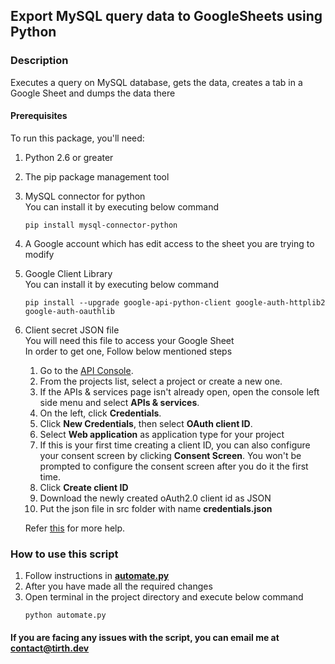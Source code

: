 ## Export MySQL query data to GoogleSheets using Python

### Description
Executes a query on MySQL database, gets the data, creates a tab in a Google Sheet and dumps the data there

#### Prerequisites
To run this package, you'll need:

1. Python 2.6 or greater
2. The pip package management tool
3. MySQL connector for python   
    You can install it by executing below command
    ```
    pip install mysql-connector-python
    ```
4. A Google account which has edit access to the sheet you are trying to modify
5. Google Client Library    
    You can install it by executing below command
    ```
    pip install --upgrade google-api-python-client google-auth-httplib2 google-auth-oauthlib
    ```
6. Client secret JSON file   
    You will need this file to access your Google Sheet   
    In order to get one, Follow below mentioned steps
    1. Go to the [API Console](https://console.developers.google.com/).
    2. From the projects list, select a project or create a new one.
    3. If the APIs & services page isn't already open, open the console left side menu and select **APIs & services**.
    4. On the left, click **Credentials**.
    5. Click **New Credentials**, then select **OAuth client ID**. 
    6. Select **Web application** as application type for your project 
    7. If this is your first time creating a client ID, you can also configure your consent screen by clicking **Consent Screen**. You won't be prompted to configure the consent screen after you do it the first time.
    8. Click **Create client ID**
    9. Download the newly created oAuth2.0 client id as JSON
    10. Put the json file in src folder with name **credentials.json**  
 
    Refer [this](https://support.google.com/googleapi/answer/6158849?hl=en) for more help.

### How to use this script

1. Follow instructions in **[automate.py](src/automate.py)**
2. After you have made all the required changes
3. Open terminal in the project directory and execute below command
    ```
    python automate.py
    ```

#### If you are facing any issues with the script, you can email me at [contact@tirth.dev](mailto:contact@tirth.dev)

